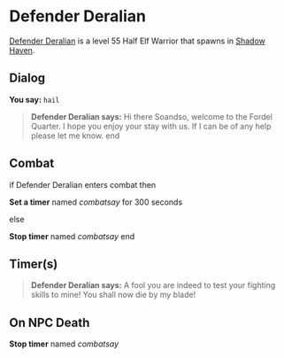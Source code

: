 # Defender Deralian



[Defender Deralian](/npc/150065) is a level 55 Half Elf Warrior that spawns in [Shadow Haven](/zone/150).



## Dialog

**You say:** `hail`



>**Defender Deralian says:** Hi there Soandso, welcome to the Fordel Quarter. I hope you enjoy your stay with us. If I can be of any help please let me know.
end



## Combat

if Defender Deralian enters combat  then


**Set a timer** named *combatsay* for 300 seconds

else


**Stop timer** named *combatsay*
end



## Timer(s)

>**Defender Deralian says:** A fool you are indeed to test your fighting skills to mine!  You shall now die by my blade!


## On NPC Death

**Stop timer** named *combatsay*